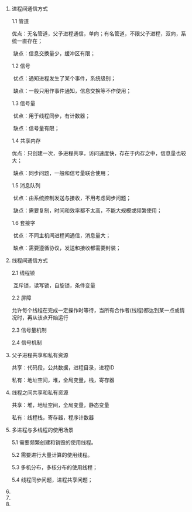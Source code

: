 1. 进程间通信方式

   1.1 管道

   ​	优点：无名管道，父子进程通信，单向；有名管道，不限父子进程，双向，系统一直存在；

   ​	缺点：信息交换量少，缓冲区有限；

   1.2 信号

   ​	优点：通知进程发生了某个事件，系统级别；

   ​	缺点：一般只用作事件通知，信息交换等不作使用；

   1.3 信号量

   ​	优点：用于线程同步，有计数器；

   ​	缺点：信号量有限；

   1.4 共享内存

   ​	优点：只创建一次，多进程共享，访问速度快，存在于内存之中，信息量也较大；

   ​	缺点：同步问题，一般和信号量联合使用；

   1.5 消息队列

   ​	优点：由系统控制发送与接收，不用考虑同步问题；

   ​	缺点：需要复制，时间和效率都不太高，不能大规模或频繁使用；

   1.6 套接字

   ​	优点：不同主机间进程间通信，消息量大；

   ​	缺点：需要遵循协议，发送和接收都需要封装；

2. 线程间通信方式

   2.1 线程锁

   ​	互斥锁，读写锁，自旋锁，条件变量

   2.2 屏障

   ​	允许每个线程在完成一定操作时等待，当所有合作者(线程)都达到某一点或情况时，再从该点开始运行

   2.3 信号量机制

   2.4 信号机制

3. 父子进程共享和私有资源

   共享：代码段，公共数据，进程目录，进程ID

   私有：地址空间，堆，全局变量，栈，寄存器

4. 线程之间共享和私有资源

   共享：堆，地址空间，全局变量，静态变量

   私有：线程栈，寄存器，程序计数器

5. 多进程与多线程的使用场景

   5.1 需要频繁创建和销毁的使用线程。

   5.2 需要进行大量计算的使用线程。

   5.3 多机分布，多核分布的使用线程；

   5.4 线程同步问题，进程共享问题；

6. 

7. 

8. 